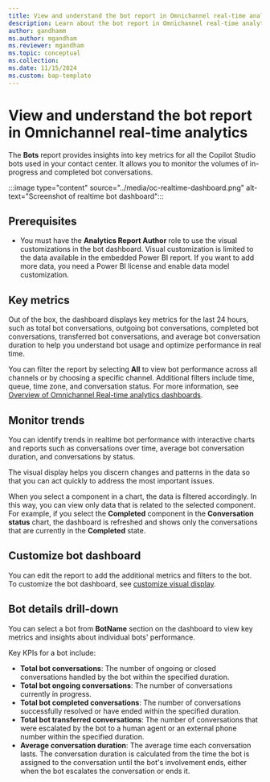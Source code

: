 ```yaml
---
title: View and understand the bot report in Omnichannel real-time analytics
description: Learn about the bot report in Omnichannel real-time analytics
author: gandhamm
ms.author: mgandham
ms.reviewer: mgandham
ms.topic: conceptual 
ms.collection: 
ms.date: 11/15/2024
ms.custom: bap-template 
---
```


# View and understand the bot report in Omnichannel real-time analytics

The **Bots** report provides insights into key metrics for all the Copilot Studio bots used in your contact center. It allows you to monitor the volumes of in-progress and completed bot conversations. 

:::image type="content" source="../media/oc-realtime-dashboard.png" alt-text="Screenshot of realtime bot dashboard"::: 

## Prerequisites

- You must have the **Analytics Report Author** role to use the visual customizations in the bot dashboard. Visual customization is limited to the data available in the embedded Power BI report. If you want to add more data, you need a Power BI license and enable data model customization.

## Key metrics

Out of the box, the dashboard displays key metrics for the last 24 hours, such as total bot conversations, outgoing bot conversations, completed bot conversations, transferred bot conversations, and average bot conversation duration to help you understand bot usage and optimize performance in real time.

You can filter the report by selecting **All** to view bot performance across all channels or by choosing a specific channel. Additional filters include time, queue, time zone, and conversation status. For more information, see [Overview of Omnichannel Real-time analytics dashboards](/dynamics365/customer-service/use/intro-realtime-analytics-dashboard).

## Monitor trends

You can identify trends in realtime bot performance with interactive charts and reports such as conversations over time, average bot conversation duration, and conversations by status.

 The visual display helps you discern changes and patterns in the data so that you can act quickly to address the most important issues.

When you select a component in a chart, the data is filtered accordingly. In this way, you can view only data that is related to the selected component. For example, if you select the **Completed** component in the **Conversation status** chart, the dashboard is refreshed and shows only the conversations that are currently in the **Completed** state.

## Customize bot dashboard
You can edit the report to add the additional metrics and filters to the bot. To customize the bot dashboard, see [customize visual display](customize-agent-dashboard.md). 

## Bot details drill-down

You can select a bot from **BotName** section on the dashboard to view key metrics and insights about individual bots' performance.

Key KPIs for a bot include:

- **Total bot conversations**: The number of ongoing or closed conversations handled by the bot within the specified duration.
- **Total bot ongoing conversations**: The number of conversations currently in progress.
- **Total bot completed conversations**: The number of conversations successfully resolved or have ended within the specified duration.
- **Total bot transferred conversations**: The number of conversations that were escalated by the bot to a human agent or an external phone number within the specified duration.
- **Average conversation duration**: The average time each conversation lasts. The conversation duration is calculated from the time the bot is assigned to the conversation until the bot's involvement ends, either when the bot escalates the conversation or ends it.